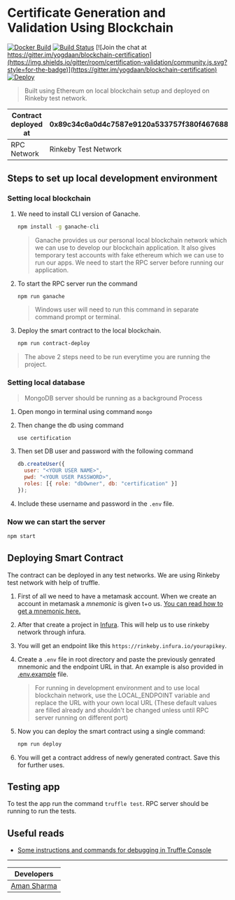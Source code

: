 # Certificate Generation and Validation Using Blockchain

[![Docker Build](https://img.shields.io/docker/pulls/yogdaan/blockchain-certification?label=Docker%20Pulls&style=flat-square)](https://hub.docker.com/r/yogdaan/blockchain-certification)
[![Build Status](https://travis-ci.org/yogdaan/blockchain-certification.svg?branch=master)](https://travis-ci.org/yogdaan/blockchain-certification)
[![Join the chat at https://gitter.im/yogdaan/blockchain-certification](https://img.shields.io/gitter/room/certification-validation/community.js.svg?style=for-the-badge)](https://gitter.im/yogdaan/blockchain-certification)  
[![Deploy](https://www.herokucdn.com/deploy/button.png)](https://heroku.com/deploy)

> Built using Ethereum on local blockchain setup and deployed on Rinkeby test network.

| Contract deployed at | 0x89c34c6a0d4c7587e9120a533757f380f4676887 |
| -------------------- | ------------------------------------------ |
| RPC Network          | Rinkeby Test Network                       |

## Steps to set up local development environment

### Setting local blockchain

1. We need to install CLI version of Ganache.

   ```bash
   npm install -g ganache-cli
   ```

   > Ganache provides us our personal local blockchain network which we can use to develop our blockchain application. It also gives temporary test accounts with fake ethereum which we can use to run our apps. We need to start the RPC server before running our application.

1. To start the RPC server run the command

   ```bash
   npm run ganache
   ```

   > Windows user will need to run this command in separate command prompt or terminal.

1. Deploy the smart contract to the local blockchain.

   ```bash
   npm run contract-deploy
   ```

> The above 2 steps need to be run everytime you are running the project.

### Setting local database

> MongoDB server should be running as a background Process

1. Open mongo in terminal using command `mongo`

1. Then change the db using command

   ```bash
   use certification
   ```

1. Then set DB user and password with the following command

   ```javascript
   db.createUser({
     user: "<YOUR USER NAME>",
     pwd: "<YOUR USER PASSWORD>",
     roles: [{ role: "dbOwner", db: "certification" }]
   });
   ```

1. Include these username and password in the `.env` file.

### Now we can start the server

```bash
npm start
```

## Deploying Smart Contract

The contract can be deployed in any test networks. We are using Rinkeby test network with help of truffle.

1. First of all we need to have a metamask account. When we create an account in metamask a _mnemonic_ is given t+o us. [You can read how to get a mnemonic here.](https://support.dex.top/hc/en-us/articles/360004125614-How-to-Create-Mnemonic-Phrase-with-MetaMask-)

1. After that create a project in [Infura](https://infura.io). This will help us to use rinkeby network through infura.

1. You will get an endpoint like this `https://rinkeby.infura.io/yourapikey`.

1. Create a `.env` file in root directory and paste the previously genrated mnemonic and the endpoint URL in that. An example is also provided in [.env.example](./.env.example) file.

   > For running in development environment and to use local blockchain network, use the LOCAL_ENDPOINT variable and replace the URL with your own local URL (These default values are filled already and shouldn't be changed unless until RPC server running on different port)

1. Now you can deploy the smart contract using a single command:

   ```BASH
   npm run deploy
   ```

1. You will get a contract address of newly generated contract. Save this for further uses.

## Testing app

To test the app run the command `truffle test`. RPC server should be running to run the tests.

## Useful reads

- [Some instructions and commands for debugging in Truffle Console](./instructions/COMMANDS.md)

---

| Developers                                             | 
| ------------------------------------------------------ |
| [Aman Sharma](https://github.com/amansharma07)  |
